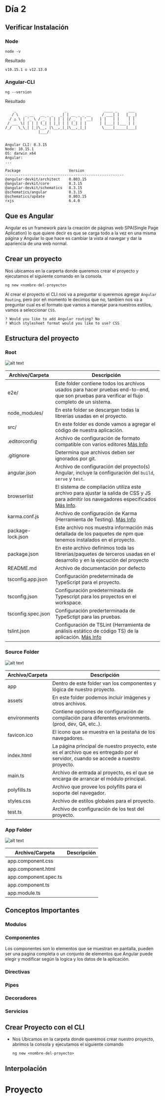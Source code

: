 # Día 2

## Verificar Instalación

### Node

```
node -v
```

Resultado

```
v10.15.1 o v12.13.0
```

### Angular-CLI

```
ng --version
```

Resultado

```
    _                      _                 ____ _     ___
   / \   _ __   __ _ _   _| | __ _ _ __     / ___| |   |_ _|
  / △ \ | '_ \ / _` | | | | |/ _` | '__|   | |   | |    | |
 / ___ \| | | | (_| | |_| | | (_| | |      | |___| |___ | |
/_/   \_\_| |_|\__, |\__,_|_|\__,_|_|       \____|_____|___|
               |___/


Angular CLI: 8.3.15
Node: 10.15.1
OS: darwin x64
Angular:
...

Package                      Version
------------------------------------------------------
@angular-devkit/architect    0.803.15
@angular-devkit/core         8.3.15
@angular-devkit/schematics   8.3.15
@schematics/angular          8.3.15
@schematics/update           0.803.15
rxjs                         6.4.0

```

## Que es Angular

Angular es un framework para la creación de páginas web SPA(Single Page Aplication) lo que quiere decir es que se carga todo a la vez en una misma página y Angular lo que hace es cambiar la vista al navegar y dar la apariencia de una web normal.

## Crear un proyecto

Nos ubicamos en la carperta donde queremos crear el proyecto y ejecutamos el siguiente comando en la consola.

```
ng new <nombre-del-proyecto>
```

Al crear el proyecto el CLI nos va a preguntar si queremos agregar `Angular Routing`, pero por eñ momento le decimos que no, tambien nos va a preguntar cual es el formato que vamos a manejar para nuestros estilos, vamos a seleccionar `CSS`.

```
? Would you like to add Angular routing? No
? Which stylesheet format would you like to use? CSS
```

## Estructura del proyecto

### Root

![alt text](https://raw.githubusercontent.com/arias9306/capacitacion-angular/master/img/project-structure.jpg 'Estructura del Proyecto')

| Archivo/Carpeta    | Descripción                                                                                                                                                                                    |
| ------------------ | ---------------------------------------------------------------------------------------------------------------------------------------------------------------------------------------------- |
| e2e/               | Este folder contiene todos los archivos usados para hacer pruebas end-to-end, que son pruebas para verificar el flujo completo de un sistema.                                                  |
| node_modules/      | En este folder se descargan todas la librerías usadas en el proyecto.                                                                                                                          |
| src/               | En este folder es donde vamos a agregar el código de nuestra aplicación.                                                                                                                       |
| .editorconfig      | Archivo de configuración de formato compatible con varios editores [Más Info](https://editorconfig.org/)                                                                                       |
| .gitignore         | Determina que archivos deben ser ignorados por git.                                                                                                                                            |
| angular.json       | Archivo de configuración del proyecto(s) Angular, incluye la configuración del `build`, `serve` y `test`.                                                                                      |
| browserlist        | El sistema de compilación utiliza este archivo para ajustar la salida de CSS y JS para admitir los navegadores especificados [Más Info](https://github.com/browserslist/browserslist#queries). |
| karma.conf.js      | Archivo de configuración de Karma (Herramienta de Testing). [Más Info](http://karma-runner.github.io/latest/index.html)                                                                        |
| package-lock.json  | Este archivo nos muestra información más detallada de los paquetes de npm que tenemos instalados en el proyecto.                                                                               |
| package.json       | En este archivo definimos toda las librerías/paquetes de terceros usadas en el desarrollo y en la ejecución del proyecto                                                                       |
| README.md          | Archivo de documentación por defecto                                                                                                                                                           |
| tsconfig.app.json  | Configuración predeterminada de TypeScript para el proyecto.                                                                                                                                   |
| tsconfig.json      | Configuración predeterminada de Typescript para los proyectos en el workspace.                                                                                                                 |
| tsconfig.spec.json | Configuración prederterminada de TypeSctipt para las pruebas.                                                                                                                                  |
| tslint.json        | Configuración de TSLint (Herramienta de análisis estático de código TS) de la aplicación. [Más Info](https://palantir.github.io/tslint/)                                                       |

### Source Folder

![alt text](https://raw.githubusercontent.com/arias9306/capacitacion-angular/master/img/project-structure_1.jpg 'Estructura del src folder')

| Archivo/Carpeta | Descripción                                                                                                                       |
| --------------- | --------------------------------------------------------------------------------------------------------------------------------- |
| app             | Dentro de este folder van los componentes y lógica de nuestro proyecto.                                                           |
| assets          | En este folder podemos incluir imágenes y otros archivos.                                                                         |
| environments    | Contiene opciones de configuración de compilación para diferentes environments. (prod, dev, QA, etc..).                           |
| favicon.ico     | El icono que se muestra en la pestaña de los navegadores.                                                                         |
| index.html      | La página principal de nuestro proyecto, este es el archivo que es entregado por el servidor, cuando se accede a nuestro proyecto. |
| main.ts         | Archivo de entrada al proyecto, es el que se encarga de arrancar el módulo principal.                                                                                                                                   |
| polyfills.ts    | Archivo que provee los polyfills para el soporte del navegador.                                                                                                                                   |
| styles.css      | Archivo de estilos globales para el proyecto.                                                                                                                                 |
| test.ts         |  Archivo de configuración de los test del proyecto.                                                                                                                                 |

### App Folder

![alt text](https://raw.githubusercontent.com/arias9306/capacitacion-angular/master/img/project-structure_2.jpg 'Estructura del app folder')

| Archivo/Carpeta       | Descripción |
| --------------------- | ----------- |
| app.component.css     |             |
| app.component.html    |             |
| app.component.spec.ts |             |
| app.component.ts      |             |
| app.module.ts         |             |

## Conceptos Importantes

### Modulos

### Componentes

Los componentes son lo elementos que se muestran en pantalla, pueden ser una pagina completa o un conjunto de elementos que Angular puede elegir y modificar según la logica y los datos de la aplicación.

### Directivas

### Pipes

### Decoradores

### Servicios

## Crear Proyecto con el CLI

- Nos Ubicamos en la carpeta donde queremos crear nuestro proyecto, abrimos la consola y ejecutamos el siguiente comando
  ```
  ng new <nombre-del-proyecto>
  ```

## Interpolación

# Proyecto

